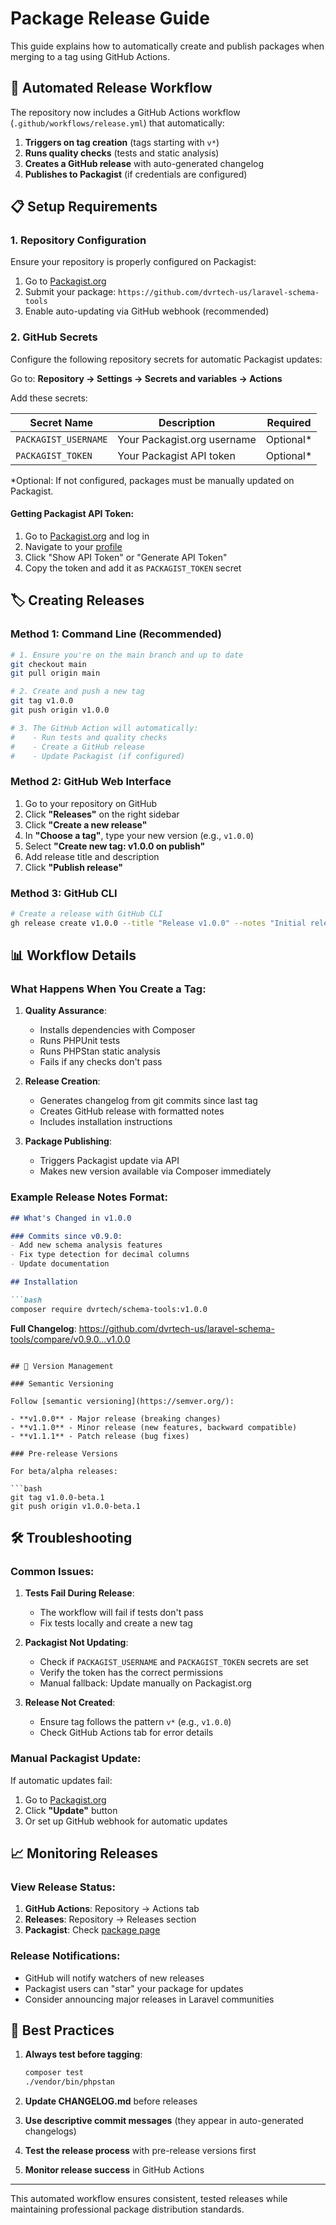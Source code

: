 # Package Release Guide

This guide explains how to automatically create and publish packages when merging to a tag using GitHub Actions.

## 🚀 Automated Release Workflow

The repository now includes a GitHub Actions workflow (`.github/workflows/release.yml`) that automatically:

1. **Triggers on tag creation** (tags starting with `v*`)
2. **Runs quality checks** (tests and static analysis)
3. **Creates a GitHub release** with auto-generated changelog
4. **Publishes to Packagist** (if credentials are configured)

## 📋 Setup Requirements

### 1. Repository Configuration

Ensure your repository is properly configured on Packagist:

1. Go to [Packagist.org](https://packagist.org)
2. Submit your package: `https://github.com/dvrtech-us/laravel-schema-tools`
3. Enable auto-updating via GitHub webhook (recommended)

### 2. GitHub Secrets

Configure the following repository secrets for automatic Packagist updates:

Go to: **Repository → Settings → Secrets and variables → Actions**

Add these secrets:

| Secret Name | Description | Required |
|-------------|-------------|----------|
| `PACKAGIST_USERNAME` | Your Packagist.org username | Optional* |
| `PACKAGIST_TOKEN` | Your Packagist API token | Optional* |

*Optional: If not configured, packages must be manually updated on Packagist.

#### Getting Packagist API Token:

1. Go to [Packagist.org](https://packagist.org) and log in
2. Navigate to your [profile](https://packagist.org/profile/)
3. Click "Show API Token" or "Generate API Token"
4. Copy the token and add it as `PACKAGIST_TOKEN` secret

## 🏷️ Creating Releases

### Method 1: Command Line (Recommended)

```bash
# 1. Ensure you're on the main branch and up to date
git checkout main
git pull origin main

# 2. Create and push a new tag
git tag v1.0.0
git push origin v1.0.0

# 3. The GitHub Action will automatically:
#    - Run tests and quality checks
#    - Create a GitHub release
#    - Update Packagist (if configured)
```

### Method 2: GitHub Web Interface

1. Go to your repository on GitHub
2. Click **"Releases"** on the right sidebar
3. Click **"Create a new release"**
4. In **"Choose a tag"**, type your new version (e.g., `v1.0.0`)
5. Select **"Create new tag: v1.0.0 on publish"**
6. Add release title and description
7. Click **"Publish release"**

### Method 3: GitHub CLI

```bash
# Create a release with GitHub CLI
gh release create v1.0.0 --title "Release v1.0.0" --notes "Initial release"
```

## 📊 Workflow Details

### What Happens When You Create a Tag:

1. **Quality Assurance**:
   - Installs dependencies with Composer
   - Runs PHPUnit tests
   - Runs PHPStan static analysis
   - Fails if any checks don't pass

2. **Release Creation**:
   - Generates changelog from git commits since last tag
   - Creates GitHub release with formatted notes
   - Includes installation instructions

3. **Package Publishing**:
   - Triggers Packagist update via API
   - Makes new version available via Composer immediately

### Example Release Notes Format:

```markdown
## What's Changed in v1.0.0

### Commits since v0.9.0:
- Add new schema analysis features
- Fix type detection for decimal columns
- Update documentation

## Installation

```bash
composer require dvrtech/schema-tools:v1.0.0
```

**Full Changelog**: https://github.com/dvrtech-us/laravel-schema-tools/compare/v0.9.0...v1.0.0
```

## 🔄 Version Management

### Semantic Versioning

Follow [semantic versioning](https://semver.org/):

- **v1.0.0** - Major release (breaking changes)
- **v1.1.0** - Minor release (new features, backward compatible)
- **v1.1.1** - Patch release (bug fixes)

### Pre-release Versions

For beta/alpha releases:

```bash
git tag v1.0.0-beta.1
git push origin v1.0.0-beta.1
```

## 🛠️ Troubleshooting

### Common Issues:

1. **Tests Fail During Release**:
   - The workflow will fail if tests don't pass
   - Fix tests locally and create a new tag

2. **Packagist Not Updating**:
   - Check if `PACKAGIST_USERNAME` and `PACKAGIST_TOKEN` secrets are set
   - Verify the token has the correct permissions
   - Manual fallback: Update manually on Packagist.org

3. **Release Not Created**:
   - Ensure tag follows the pattern `v*` (e.g., `v1.0.0`)
   - Check GitHub Actions tab for error details

### Manual Packagist Update:

If automatic updates fail:

1. Go to [Packagist.org](https://packagist.org/packages/dvrtech/schema-tools)
2. Click **"Update"** button
3. Or set up GitHub webhook for automatic updates

## 📈 Monitoring Releases

### View Release Status:

1. **GitHub Actions**: Repository → Actions tab
2. **Releases**: Repository → Releases section  
3. **Packagist**: Check [package page](https://packagist.org/packages/dvrtech/schema-tools)

### Release Notifications:

- GitHub will notify watchers of new releases
- Packagist users can "star" your package for updates
- Consider announcing major releases in Laravel communities

## 🎯 Best Practices

1. **Always test before tagging**:
   ```bash
   composer test
   ./vendor/bin/phpstan
   ```

2. **Update CHANGELOG.md** before releases

3. **Use descriptive commit messages** (they appear in auto-generated changelogs)

4. **Test the release process** with pre-release versions first

5. **Monitor release success** in GitHub Actions

---

This automated workflow ensures consistent, tested releases while maintaining professional package distribution standards.
